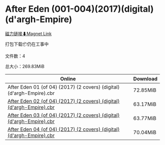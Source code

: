 # After Eden (001-004)(2017)(digital)(d'argh-Empire)

[磁力链接⬇Magnet Link](magnet:?xt=urn:btih:dcfab1325a932a347dcea6ea83efecffa70e3f2f&dn=After%20Eden%20%28001-004%29%282017%29%28digital%29%28d%27argh-Empire%29)

打包下载📦仍在工事中

文件数：4

总大小：269.83MiB

Online | Download
--- | ---
After Eden 01 (of 04) (2017) (2 covers) (digital) (d'argh-Empire).cbr | 72.85MiB
[After Eden 02 (of 04) (2017) (2 covers) (digital) (d'argh-Empire).cbr](https://github.com/alicewish/markdown/blob/master/comic/After-Eden-02-of-04-2017-2-covers-digital-dargh-Empire-cbr.md) | 63.17MiB
[After Eden 03 (of 04) (2017) (2 covers) (digital) (d'argh-Empire).cbr](https://github.com/alicewish/markdown/blob/master/comic/After-Eden-03-of-04-2017-2-covers-digital-dargh-Empire-cbr.md) | 63.77MiB
[After Eden 04 (of 04) (2017) (2 covers) (digital) (d'argh-Empire).cbr](https://github.com/alicewish/markdown/blob/master/comic/After-Eden-04-of-04-2017-2-covers-digital-dargh-Empire-cbr.md) | 70.04MiB